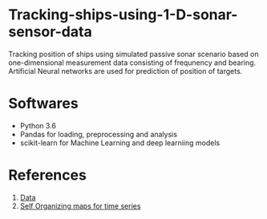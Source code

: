 # Tracking-ships-using-1-D-sonar-sensor-data
Tracking position of ships using simulated passive sonar scenario based on one-dimensional measurement data consisting of frequnency and bearing.
Artificial Neural networks are used for prediction of position of targets.

# Softwares
- Python 3.6
- Pandas for loading, preprocessing and analysis
- scikit-learn for Machine Learning and deep learniing models

# References 
1. [Data](https://www.researchgate.net/publication/272091635_Benchmark_4-target_passive_sonar_scenario_description_for_1-D_tracking)
2. [Self Organizing maps for time series](http://citeseerx.ist.psu.edu/viewdoc/download?doi=10.1.1.61.9893&rep=rep1&type=pdf)
